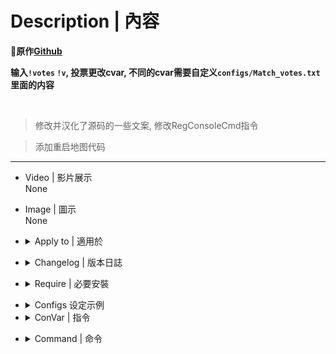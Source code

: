 # Description | 內容
**📌原作[Github](https://github.com/fbef0102/L4D1_2-Plugins/tree/master/match_vote)**

**输入`!votes`   `!v`, 投票更改cvar, 不同的cvar需要自定义`configs/Match_votes.txt`里面的内容**

<br>

> 修改并汉化了源码的一些文案, 修改RegConsoleCmd指令

> 添加重启地图代码
---
* Video | 影片展示
<br/>None

* Image | 圖示
<br/>None

* <details><summary>Apply to | 適用於</summary>

	```
	l4d1
	l4d2
	```
</details>

* <details><summary>Changelog | 版本日誌</summary>

	* v1.0 (2023-6-30)
        * Initial Release
</details>

* <details><summary>Require | 必要安裝</summary>

	1. [[INC] Multi Colors](https://github.com/fbef0102/L4D1_2-Plugins/releases/tag/Multi-Colors)
	2. [builtinvotes](https://github.com/L4D-Community/builtinvotes/actions)
</details>

* <details><summary>Configs 设定示例</summary>

	* configs/Match_votes.cfg
		```php
			"Match_votes"
			{
				"全体转生?" //名称随意
				{
					"match_votesrestartmap_on" //执行cfg文件的路径为: cfg/test.cfg, 也可以是cvar
					{
						"name" "人生重开!!!!" //出现在菜单界面面上的名称
					}
					"match_votesrestartmap_off"
					{
						"name" "我不想重开T_T"
					}
				}
			}
		```
  </details>

* <details><summary>ConVar | 指令</summary>

	* cfg\sourcemod\match_vote.cfg
		```php
		// 0=Plugin off, 1=Plugin on.
		// Default: "1"
		// Minimum: "0.000000"
		// Maximum: "1.000000"
		match_vote_enable "1"
		
		// 投票结束后延迟开始另一次投票(s)
		// Default: "60"
		// Minimum: "1.000000"
		match_vote_delay "5"
		
		// 开始比赛投票所需的真实幸存者和受感染玩家的数量
		// Default: "1"
		// Minimum: "1.000000"
		match_vote_required "1"
		```
</details>


* <details><summary>Command | 命令</summary>

	`sm_votes` | `sm_v` > 发起cvar更改投票
</details>